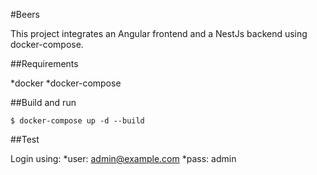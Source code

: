 #Beers

This project integrates an Angular frontend and a NestJs backend using docker-compose.

##Requirements

*docker
*docker-compose

##Build and run

`$ docker-compose up -d --build`

##Test

Login using:
*user: admin@example.com
*pass: admin